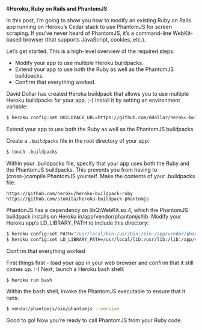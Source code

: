 #**Heroku, Ruby on Rails and PhantomJS**

In this post, I’m going to show you how to modify an existing Ruby on Rails app running on Heroku’s Cedar stack to use PhantomJS for screen scraping. If you’ve never heard of PhantomJS, it’s a command-line WebKit-based browser (that supports JavaScript, cookies, etc.).

Let’s get started. This is a high-level overview of the required steps:

* Modify your app to use multiple Heroku buildpacks.
* Extend your app to use both the Ruby as well as the PhantomJS buildpacks.
* Confirm that everything worked.

David Dollar has created Heroku buildpack that allows you to use multiple Heroku buildpacks for your app. ;-) Install it by setting an environment variable:

```bash
$ heroku config:set BUILDPACK_URL=https://github.com/ddollar/heroku-buildpack-multi.git
```

Extend your app to use both the Ruby as well as the PhantomJS buildpacks

Create a `.buildpacks` file in the root directory of your app:

```bash
$ touch .buildpacks
```
Within your .buildpacks file, specify that your app uses both the Ruby and the PhantomJS buildpacks. This prevents you from having to (cross-)compile PhantomJS yourself. Make the contents of your .buildpacks file:

```
https://github.com/heroku/heroku-buildpack-ruby
https://github.com/stomita/heroku-buildpack-phantomjs
```

PhantonJS has a dependency on libQtWebKit.so.4, which the PhantomJS buildpack installs on Heroku in/app/vendor/phantomjs/lib. Modify your Heroku app’s LD_LIBRARY_PATH to include this directory:

```bash
$ heroku config:set PATH="/usr/local/bin:/usr/bin:/bin:/app/vendor/phantomjs/bin"
$ heroku config:set LD_LIBRARY_PATH=/usr/local/lib:/usr/lib:/lib:/app/vendor/phantomjs/lib
```
Confirm that everything worked

First things first - load your app in your web browser and confirm that it still comes up. :-)  Next, launch a Heroku bash shell:

```bash
$ heroku run bash
```
Within the bash shell, invoke the PhantomJS executable to ensure that it runs:

```bash
$ vendor/phantomjs/bin/phantomjs --version
```
Good to go!  Now you’re ready to call PhantomJS from your Ruby code.
